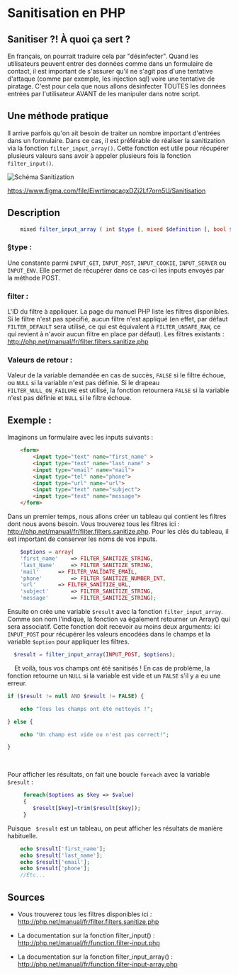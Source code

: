 # Sanitisation en PHP


## Sanitiser ?! À quoi ça sert ?


En français, on pourrait traduire cela par "désinfecter". Quand les utilisateurs peuvent entrer des données comme dans un formulaire de contact, il est important de s'assurer qu'il ne s'agit pas d'une tentative d'attaque (comme par exemple, les injection sql) voire une tentative de piratage. C'est pour cela que nous allons désinfecter TOUTES les données entrées par l'utilisateur AVANT de les manipuler dans notre script. 


## Une méthode pratique
Il arrive parfois qu'on ait besoin de traiter un nombre important d'entrées dans un formulaire. Dans ce cas, il est préférable de réaliser la sanitization via la fonction `filter_input_array()`. Cette fonction est utile pour récupérer plusieurs valeurs sans avoir à appeler plusieurs fois la fonction `filter_input()`.

![Schéma Sanitization](https://github.com/LudovicPatho/Sanitization-en-PHP/blob/master/Sanitisation.png)


https://www.figma.com/file/EiwrtimqcaqxDZj2Lf7orn5U/Sanitisation

## Description  

```php
    mixed filter_input_array ( int $type [, mixed $definition [, bool $add_empty = true ]] )
```

### §type :
Une constante parmi `INPUT_GET`, `INPUT_POST`, `INPUT_COOKIE`, `INPUT_SERVER` ou `INPUT_ENV`. Elle permet de récupérer dans ce cas-ci les inputs envoyés par la méthode POST.

### filter :
L'ID du filtre à appliquer. La page du manuel PHP liste les filtres disponibles. Si le filtre n'est pas spécifié, aucun filtre n'est appliqué (en effet, par défaut `FILTER_DEFAULT` sera utilisé, ce qui est équivalent à `FILTER_UNSAFE_RAW`, ce qui  revient à n'avoir aucun filtre en place par défaut).  Les filtres existants : http://php.net/manual/fr/filter.filters.sanitize.php

### Valeurs de retour :

Valeur de la variable demandée en cas de succès, `FALSE` si le filtre échoue, ou `NULL` si la variable n'est pas définie. Si le drapeau `FILTER_NULL_ON_FAILURE` est utilisé, la fonction retournera `FALSE` si la variable n'est pas définie et `NULL` si le filtre échoue.
    
## Exemple :


Imaginons un formulaire avec les inputs suivants :


```html
    <form>
		<input type="text" name="first_name" >
		<input type="text" name="last_name" >
		<input type="email" name="mail">
		<input type="tel" name="phone">
		<input type="url" name="url">
		<input type="text" name="subject">
		<input type="text" name="message">
    </form>
```
Dans un premier temps, nous allons créer un tableau qui contient les filtres dont nous avons besoin. Vous trouverez tous les filtres ici : http://php.net/manual/fr/filter.filters.sanitize.php. Pour les clés du tableau, il est important de conserver les noms de vos inputs. 

```php
    $options = array(
    'first_name' 	=> FILTER_SANITIZE_STRING,
    'last_Name' 	=> FILTER_SANITIZE_STRING,
    'mail' 		=> FILTER_VALIDATE_EMAIL,
    'phone' 		=> FILTER_SANITIZE_NUMBER_INT,
    'url' 		=> FILTER_SANITIZE_URL,
    'subject' 		=> FILTER_SANITIZE_STRING,
    'message' 		=> FILTER_SANITIZE_STRING);
```

Ensuite on crée une variable `$result` avec la fonction `filter_input_array`. Comme son nom l'indique, la fonction va également retourner un Array() qui sera associatif. Cette fonction doit recevoir au moins deux arguments: ici `INPUT_POST` pour récupérer les valeurs encodées dans le champs et la variable `$option` pour appliquer les filtres.

```php  
  $result = filter_input_array(INPUT_POST, $options);  
```
    
Et voilà, tous vos champs ont été sanitisés ! En cas de problème, la fonction retourne un `NULL` si la variable est vide et un `FALSE` s'il y a eu une erreur.

```php
if ($result != null AND $result != FALSE) {

	echo "Tous les champs ont été nettoyés !";

} else {

	echo "Un champ est vide ou n'est pas correct!";

}
```
     

Pour afficher les résultats, on fait une boucle `foreach` avec la variable `$result` :  

```php     
     foreach($options as $key => $value) 
     {
        $result[$key]=trim($result[$key]);
     }
```
Puisque ``` $result``` est un tableau, on peut afficher les résultats de manière habituelle.

```php
	echo $result['first_name'];
	echo $result['last_name'];
	echo $result['email'];
	echo $result['phone'];
	//Etc...
```

## Sources

* Vous trouverez tous les filtres disponibles ici : http://php.net/manual/fr/filter.filters.sanitize.php

* La documentation sur la fonction filter_input() : http://php.net/manual/fr/function.filter-input.php

* La documentation sur la fonction filter_input_array() : http://php.net/manual/fr/function.filter-input-array.php
